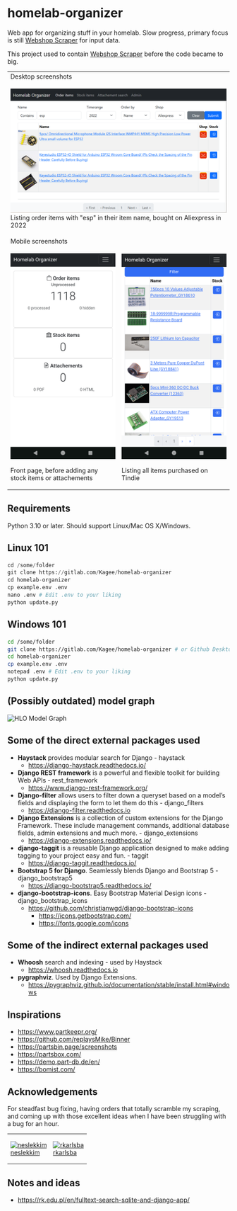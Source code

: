 # homelab-organizer

Web app for organizing stuff in your homelab. Slow progress, primary focus is still [Webshop Scraper](https://gitlab.com/Kagee/webshop-order-scraper) for input data.

This project used to contain [Webshop Scraper](https://gitlab.com/Kagee/webshop-order-scraper) before the code became to big.

<!-- markdownlint-capture -->
<!-- markdownlint-disable MD033 -->
<table>
<tr><td colspan="2">Desktop screenshots</td><tr>
<tr><td colspan="2">

![alt text](docs/images/desktop_orderitems_2024-03-18.png)
Listing order items with "esp" in their item name, bought on Aliexpress in 2022
</td>

<tr><td colspan="2">Mobile screenshots</td><tr>
<tr><td style="width: 50%">

![alt text](docs/images/mobile_front_page_2024-03-18.png)
<p>Front page, before adding any stock items or attachements</p>
</td>
<td style="width: 50%">

![alt text](docs/images/mobile_orderitems_2024-03-18.png)
<p>Listing all items purchased on Tindie</p>
</td></tr>
</table>
<!-- markdownlint-restore -->

## Requirements

Python 3.10 or later. Should support  Linux/Mac OS X/Windows.

## Linux 101

````python
cd /some/folder
git clone https://gitlab.com/Kagee/homelab-organizer
cd homelab-organizer
cp example.env .env
nano .env # Edit .env to your liking
python update.py
````

## Windows 101

````bash
cd /some/folder
git clone https://gitlab.com/Kagee/homelab-organizer # or Github Desktop/other
cd homelab-organizer
cp example.env .env
notepad .env # Edit .env to your liking
python update.py
````

## (Possibly outdated) model graph

![HLO Model Graph](hlo_model_graph.png)

## Some of the direct external packages used

* __Haystack__ provides modular search for Django - haystack
  * <https://django-haystack.readthedocs.io/>
* __Django REST framework__ is a powerful and flexible toolkit for building Web APIs - rest_framework
  * <https://www.django-rest-framework.org/>
* __Django-filter__ allows users to filter down a queryset based on a
  model’s fields and displaying the form to let them do this - django_filters
  * <https://django-filter.readthedocs.io>
* __Django Extensions__ is a collection of custom extensions for the Django Framework. These include management commands, additional database fields, admin extensions and much more. - django_extensions
  * <https://django-extensions.readthedocs.io/>
* __django-taggit__ is a reusable Django application designed to make adding tagging to your project easy and fun. - taggit
  * <https://django-taggit.readthedocs.io/>
* __Bootstrap 5 for Django__. Seamlessly blends Django and Bootstrap 5 - django_bootstrap5
  * <https://django-bootstrap5.readthedocs.io/>
* __django-bootstrap-icons__. Easy Bootstrap Material Design icons - django_bootstrap_icons
  * <https://github.com/christianwgd/django-bootstrap-icons>
    * <https://icons.getbootstrap.com/>
    * <https://fonts.google.com/icons>

## Some of the indirect external packages used

* __Whoosh__ search and indexing - used by Haystack
  * <https://whoosh.readthedocs.io>
* __pygraphviz__. Used by Django Extensions.
  * <https://pygraphviz.github.io/documentation/stable/install.html#windows>

## Inspirations

* <https://www.partkeepr.org/>
* <https://github.com/replaysMike/Binner>
* <https://partsbin.page/screenshots>
* <https://partsbox.com/>
* <https://demo.part-db.de/en/>
* <https://bomist.com/>

## Acknowledgements

For steadfast bug fixing, having orders that totally scramble my scraping, and coming up with those excellent ideas when I have been struggling with a bug for an hour.
<!-- markdownlint-capture -->
<!-- markdownlint-disable MD033 -->
<table>
<tr><td>

[![neslekkim](https://github.com/neslekkim.png/?size=50)  
neslekkim](https://github.com/neslekkim)
</td>
<td>

[![rkarlsba](https://github.com/rkarlsba.png/?size=50)  
rkarlsba](https://github.com/rkarlsba)
</td></tr>
</table>
<!-- markdownlint-restore -->

## Notes and ideas

* <https://rk.edu.pl/en/fulltext-search-sqlite-and-django-app/>
